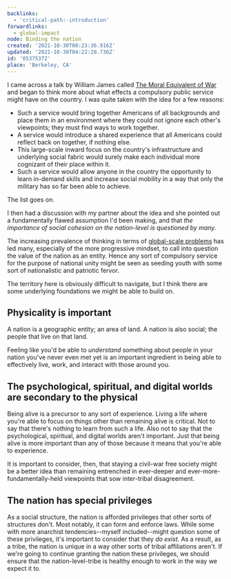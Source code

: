 ```yaml
---
backlinks:
  - 'critical-path:-introduction'
forwardlinks:
  - global-impact
node: Binding the nation
created: '2021-10-30T00:23:36.916Z'
updated: '2021-10-30T04:22:20.736Z'
id: '05375372'
place: 'Berkeley, CA'
---
```

I came across a talk by William James called [The Moral Equivalent of War](https://www.uky.edu/~eushe2/Pajares/moral.html) and began to think more about what effects a compulsory public service might have on the country. I was quite taken with the idea for a few reasons:

- Such a service would bring together Americans of all backgrounds and place them in an environment where they could not ignore each other's viewpoints; they must find ways to work together. 
- A service would introduce a shared experience that all Americans could reflect back on together, if nothing else. 
- This large-scale inward focus on the country's infrastructure and underlying social fabric would surely make each individual more cognizant of their place within it. 
- Such a service would allow anyone in the country the opportunity to learn in-demand skills and increase social mobility in a way that only the military has so far been able to achieve.  

The list goes on. 

I then had a discussion with my partner about the idea and she pointed out a fundamentally flawed assumption I'd been making, and that *the importance of social cohesion on the nation-level is questioned by many*. 

The increasing prevalence of thinking in terms of [global-scale problems](global-impact.md) has led many, especially of the more progressive mindset, to call into question the value of the nation as an entity. Hence any sort of compulsory service for the purpose of national unity might be seen as seeding youth with some sort of nationalistic and patriotic fervor.

The territory here is obviously difficult to navigate, but I think there are some underlying foundations we might be able to build on. 

## Physicality is important 

A nation is a geographic entity; an area of land. A nation is also social; the people that live on that land. 

Feeling like you'd be able to *understand* something about people in your nation you've never even met yet is an important ingredient in being able to effectively live, work, and interact with those around you. 

## The psychological, spiritual, and digital worlds are secondary to the physical 

Being alive is a precursor to any sort of experience. Living a life where you're able to focus on things other than remaining alive is critical. Not to say that there's nothing to learn from such a life. Also not to say that the psychological, spiritual, and digital worlds aren't important. Just that being alive is more important than any of those because it means that you're able to experience. 

It is important to consider, then, that staying a civil-war free society might be a better idea than remaining entrenched in ever-deeper and ever-more-fundamentally-held viewpoints that sow inter-tribal disagreement. 

## The nation has special privileges 

As a social structure, the nation is afforded privileges that other sorts of structures don't. Most notably, it can form and enforce laws. While some with more anarchist tendencies--myself included--might question some of these privileges, it's important to consider that they *do exist*. As a result, as a tribe, the nation is unique in a way other sorts of tribal affiliations aren't. If we're going to continue granting the nation these privileges, we should ensure that the nation-level-tribe is healthy enough to work in the way we expect it to. 


